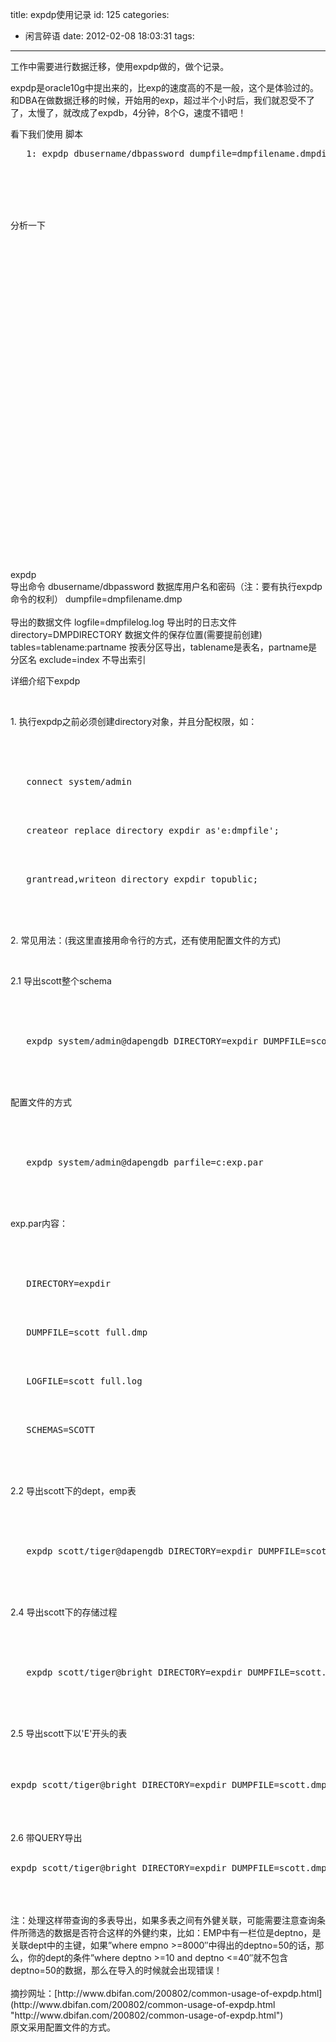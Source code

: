 title: expdp使用记录
id: 125
categories:
  - 闲言碎语
date: 2012-02-08 18:03:31
tags:
---

工作中需要进行数据迁移，使用expdp做的，做个记录。

expdp是oracle10g中提出来的，比exp的速度高的不是一般，这个是体验过的。和DBA在做数据迁移的时候，开始用的exp，超过半个小时后，我们就忍受不了了，太慢了，就改成了expdb，4分钟，8个G，速度不错吧！

看下我们使用 脚本
<pre><span>   1:</span> expdp dbusername/dbpassword dumpfile=dmpfilename.dmpdirectory=DMPDIRECTORY tables=tablename:partname exclude=index;</pre>
</br>
</br>
</br>&nbsp;
</br>

分析一下

</br>
</br>
</br>
</br>
</br>
</br>
</br>
</br>
</br>
</br>
</br>
</br>
</br>
</br>
</br>
</br>
</br>
</br>
</br>
</br>
</br>
</br>
</br>
</br>
</br>
</br>
</br>
</br>
</br>
</br>
</br> expdp<span>&nbsp;</span>
</br> 导出命令 dbusername/dbpassword 数据库用户名和密码（注：要有执行expdp命令的权利） dumpfile=dmpfilename.dmp
</br>
</br> 导出的数据文件 logfile=dmpfilelog.log 导出时的日志文件 directory=DMPDIRECTORY 数据文件的保存位置(需要提前创建) tables=tablename:partname 按表分区导出，tablename是表名，partname是分区名 exclude=index 不导出索引
</br>

详细介绍下expdp

</br>

1\. 执行expdp之前必须创建directory对象，并且分配权限，如：

</br>
</br>
</br><pre><span>   </span><span>connect</span> system/<span>admin</span></pre>
</br>
</br><pre><span>   </span><span>create</span><span>or</span> replace directory expdir <span>as</span><span>'e:dmpfile'</span>;</pre>
</br>
</br><pre><span>   </span><span>grant</span><span>read</span>,<span>write</span><span>on</span> directory expdir <span>to</span><span>public</span>;</pre>
</br>
</br>
</br>

2\. 常见用法：(我这里直接用命令行的方式，还有使用配置文件的方式)

</br>

2.1 导出scott整个schema

</br>
</br>
</br><pre><span>   </span>expdp system/<span>admin</span>@dapengdb DIRECTORY=expdir DUMPFILE=scott_full.dmp LOGFILE=scott_full.log SCHEMAS=SCOTT</pre>
</br>
</br>
</br>

配置文件的方式

</br>
</br>
</br><pre><span>   </span>expdp system/<span>admin</span>@dapengdb parfile=c:exp.par </pre>
</br>
</br>
</br>

exp.par内容：

</br>
</br>
</br><pre><span>   </span>DIRECTORY=expdir</pre>
</br>
</br><pre><span>   </span>DUMPFILE=scott_full.dmp</pre>
</br>
</br><pre><span>   </span>LOGFILE=scott_full.log</pre>
</br>
</br><pre><span>   </span>SCHEMAS=SCOTT</pre>
</br>
</br>
</br>

2.2 导出scott下的dept，emp表

</br>
</br>
</br><pre><span>   </span>expdp scott/tiger@dapengdb DIRECTORY=expdir DUMPFILE=scott.dmp LOGFILE=scott.log TABLES=DEPT,EMP</pre>
</br>
</br>
</br>

2.4 导出scott下的存储过程

</br>
</br>
</br><pre><span>   </span>expdp scott/tiger@bright DIRECTORY=expdir DUMPFILE=scott.dmp LOGFILE=scott.log <span>INCLUDE</span>=PROCEDURE</pre>
</br>
</br>
</br>

2.5 导出scott下以'E'开头的表

</br>
</br><pre>expdp scott/tiger@bright DIRECTORY=expdir DUMPFILE=scott.dmp LOGFILE=scott.log <span>INCLUDE</span>=<span>TABLE</span>:&quot;<span>LIKE</span><span>'E%'</span>&quot;   –可以改成　<span>NOT</span><span>LIKE</span>,就导出不以E开头的表</pre>
</br>
</br>
</br>2.6 带QUERY导出
</br>
</br><pre>expdp scott/tiger@bright DIRECTORY=expdir DUMPFILE=scott.dmp LOGFILE=scott.log TABLES=EMP,DEPT QUERY=EMP:&quot;<span>where</span> empno &gt;=8000″ QUERY=DEPT:&quot;<span>where</span> deptno &gt;=10 <span>and</span> deptno &lt;=40″</pre>
</br>
</br>
</br>注：处理这样带查询的多表导出，如果多表之间有外健关联，可能需要注意查询条件所筛选的数据是否符合这样的外健约束，比如：EMP中有一栏位是deptno，是关联dept中的主键，如果”where empno &gt;=8000″中得出的deptno=50的话，那么，你的dept的条件”where deptno &gt;=10 and deptno &lt;=40″就不包含deptno=50的数据，那么在导入的时候就会出现错误！
</br>&nbsp;
</br>摘抄网址：[http://www.dbifan.com/200802/common-usage-of-expdp.html](http://www.dbifan.com/200802/common-usage-of-expdp.html "http://www.dbifan.com/200802/common-usage-of-expdp.html")
</br>原文采用配置文件的方式。
</br>
</br>